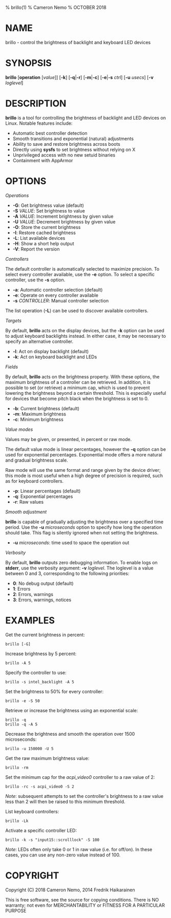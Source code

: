 % brillo(1)
% Cameron Nemo
% OCTOBER 2018
# NAME
brillo - control the brightness of backlight and keyboard LED devices

# SYNOPSIS
**brillo** [**operation** [*value*]] [**-k**] [**-q**|**-r**] [**-m**|**-c**] [**-e**|**-s** *ctrl*] [**-u** *usecs*] [**-v** *loglevel*]

# DESCRIPTION

**brillo** is a tool for controlling the brightness of backlight
and LED devices on Linux. Notable features include:

* Automatic best controller detection
* Smooth transitions and exponential (natural) adjustments
* Ability to save and restore brightness across boots
* Directly using **sysfs** to set brightness without relying on X
* Unprivileged access with no new setuid binaries
* Containment with AppArmor

# OPTIONS

*Operations*

* **-G**:	Get brightness value (default)
* **-S** *VALUE*:	Set brightness to value
* **-A** *VALUE*:	Increment brightness by given value
* **-U** *VALUE*:	Decrement brightness by given value
* **-O**:	Store the current brightness
* **-I**:	Restore cached brightness
* **-L**:	List available devices
* **-H**:	Show a short help output
* **-V**:	Report the version

*Controllers*

The default controller is automatically selected to maximize precision.
To select every controller available, use the **-e** option.
To select a specific controller, use the **-s** option.

* **-a**:	Automatic controller selection (default)
* **-e**:	Operate on every controller available
* **-s** *CONTROLLER*:	Manual controller selection

The list operation (**-L**) can be used to discover available controllers.

*Targets*

By default, **brillo** acts on the display devices, but the **-k** option
can be used to adjust keyboard backlights instead. In either case, it may be
necessary to specify an alternative controller.

* **-l**:	Act on display backlight (default)
* **-k**:	Act on keyboard backlight and LEDs

*Fields*

By default, **brillo** acts on the brightness property. With these options,
the maximum brightness of a controller can be retrieved. In addition, it is
possible to set (or retrieve) a minimum cap, which is used to prevent
lowering the brightness beyond a certain threshold. This is especially
useful for devices that become pitch black when the brightness is set to 0.

* **-b**:	Current brightness (default)
* **-m**:	Maximum brightness
* **-c**:	Minimum brightness

*Value modes*

Values may be given, or presented, in percent or raw mode.

The default value mode is linear percentages, however the **-q** option
can be used for exponential percentages. Exponential mode offers a more
natural and gradual brightness scale.

Raw mode will use the same format and range given by the device driver;
this mode is most useful when a high degree of precision is required,
such as for keyboard controllers.

* **-p**:	Linear percentages (default)
* **-q**:	Exponential percentages
* **-r**:	Raw values

*Smooth adjustment*

**brillo** is capable of gradually adjusting the brightness over a specified
time period. Use the **-u** *microseconds* option to specify how long the operation
should take. This flag is silently ignored when not setting the brightness.

* **-u** *microseconds*:	time used to space the operation out

*Verbosity*

By default, **brillo** outputs zero debugging information. To enable logs
on **stderr**, use the verbosity argument: **-v** *loglevel*. The loglevel
is a value between 0 and 3, corresponding to the following priorities:

* **0**:	No debug output (default)
* **1**:	Errors
* **2**:	Errors, warnings
* **3**:	Errors, warnings, notices

# EXAMPLES

Get the current brightness in percent:

    brillo [-G]

Increase brightness by 5 percent:

    brillo -A 5

Specify the controller to use:

    brillo -s intel_backlight -A 5

Set the brightness to 50% for every controller:

    brillo -e -S 50

Retrieve or increase the brightness using an exponential scale:

    brillo -q
    brillo -q -A 5

Decrease the brightness and smooth the operation over 1500 microseconds:

    brillo -u 150000 -U 5

Get the raw maximum brightness value:

    brillo -rm

Set the minimum cap for the *acpi_video0* controller to a raw value of 2:

    brillo -rc -s acpi_video0 -S 2

*Note*: subsequent attempts to set the controller's brightness to a raw value less than 2 will then be raised to this minimum threshold.

List keyboard controllers:

    brillo -Lk

Activate a specific controller LED:

    brillo -k -s "input15::scrolllock" -S 100

*Note*: LEDs often only take 0 or 1 in raw value (i.e. for off/on). In these cases, you can use any non-zero value instead of 100.

# COPYRIGHT

Copyright (C) 2018 Cameron Nemo, 2014 Fredrik Haikarainen

This is free software, see the source for copying conditions.  There is NO
warranty; not even for MERCHANTABILITY or FITNESS FOR A PARTICULAR PURPOSE
